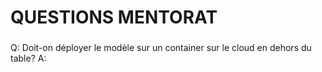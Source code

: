 **QUESTIONS MENTORAT**
=============

### 
Q: Doit-on déployer le modèle sur un container sur le cloud en dehors du table?
A:

